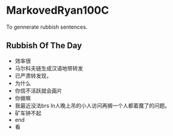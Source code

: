 # MarkovedRyan100C
To gennerate rubbish sentences.
## Rubbish Of The Day
- 效率很
- 马尔科夫链生成汉语地带转发
- 已严肃转发现，
- 为什么
- 你信不活跃就会画片
- 你做嘛
- 我最近没法brs In人晚上吊的小人访问再搁一个人都着魔了的问题。
- 矿车钟不起
- end
- 看
